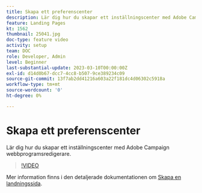 ```yaml
---
title: Skapa ett preferenscenter
description: Lär dig hur du skapar ett inställningscenter med Adobe Campaign webbprogramsredigerare.
feature: Landing Pages
kt: 1562
thumbnail: 25041.jpg
doc-type: feature video
activity: setup
team: DOC
role: Developer, Admin
level: Beginner
last-substantial-update: 2023-03-10T00:00:00Z
exl-id: d14d0b67-dcc7-4cc8-b507-9ce389234c09
source-git-commit: 13f7ab2dd41216a603a22f181dc4d06302c5918a
workflow-type: tm+mt
source-wordcount: '0'
ht-degree: 0%

---
```


# Skapa ett preferenscenter

Lär dig hur du skapar ett inställningscenter med Adobe Campaign webbprogramsredigerare.

>[!VIDEO](https://video.tv.adobe.com/v/25041?quality=12&learn=on)

Mer information finns i den detaljerade dokumentationen om [Skapa en landningssida](https://experienceleague.adobe.com/docs/campaign-classic/using/designing-content/editing-html-content/creating-a-landing-page.html).
